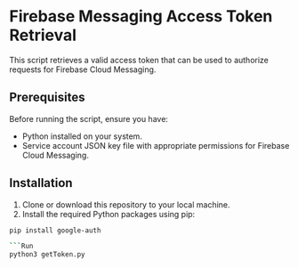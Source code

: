 # Firebase Messaging Access Token Retrieval

This script retrieves a valid access token that can be used to authorize requests for Firebase Cloud Messaging.

## Prerequisites

Before running the script, ensure you have:

- Python installed on your system.
- Service account JSON key file with appropriate permissions for Firebase Cloud Messaging.

## Installation

1. Clone or download this repository to your local machine.
2. Install the required Python packages using pip:

```bash
pip install google-auth

```Run
python3 getToken.py 
